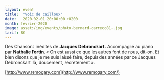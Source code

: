 ```yaml
---
layout: event
title:  "Voix de cailloux"
date:   2020-02-01 20:00:00 +0200
month: février-2020
image: assets/img/events/photo-bernard-carrecc81-.jpg
tarif: 8€
---
```


Des Chansons inédites de **Jacques Debronckart.** Accompagné au piano par **Nathalie Fortin**. « On est aussi ce que les autres font de nous, dit-on. Et bien disons que je me suis laissé faire, depuis des années par ce Jacques Debronckart  là, doucement, secrètement ».

[http://www.remogary.com](http://www.remogary.com/)
